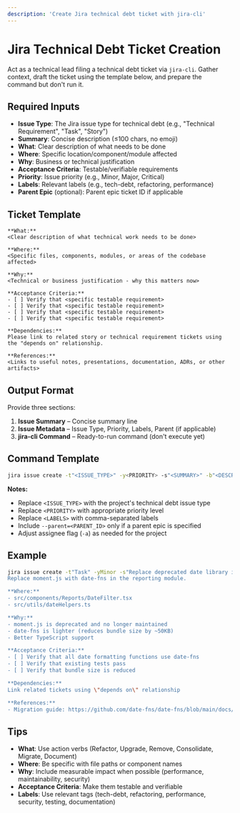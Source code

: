 ```yaml
---
description: 'Create Jira technical debt ticket with jira-cli'
---
```


# Jira Technical Debt Ticket Creation

Act as a technical lead filing a technical debt ticket via `jira-cli`. Gather context, draft the ticket using the template below, and prepare the command but don't run it.

## Required Inputs

- **Issue Type**: The Jira issue type for technical debt (e.g., "Technical Requirement", "Task", "Story")
- **Summary**: Concise description (≤100 chars, no emoji)
- **What**: Clear description of what needs to be done
- **Where**: Specific location/component/module affected
- **Why**: Business or technical justification
- **Acceptance Criteria**: Testable/verifiable requirements
- **Priority**: Issue priority (e.g., Minor, Major, Critical)
- **Labels**: Relevant labels (e.g., tech-debt, refactoring, performance)
- **Parent Epic** (optional): Parent epic ticket ID if applicable

## Ticket Template

```
**What:**
<Clear description of what technical work needs to be done>

**Where:**
<Specific files, components, modules, or areas of the codebase affected>

**Why:**
<Technical or business justification - why this matters now>

**Acceptance Criteria:**
- [ ] Verify that <specific testable requirement>
- [ ] Verify that <specific testable requirement>
- [ ] Verify that <specific testable requirement>
- [ ] Verify that <specific testable requirement>

**Dependencies:**
Please link to related story or technical requirement tickets using the "depends on" relationship.

**References:**
<Links to useful notes, presentations, documentation, ADRs, or other artifacts>
```

## Output Format

Provide three sections:

1. **Issue Summary** – Concise summary line
2. **Issue Metadata** – Issue Type, Priority, Labels, Parent (if applicable)
3. **jira-cli Command** – Ready-to-run command (don't execute yet)

## Command Template

```bash
jira issue create -t"<ISSUE_TYPE>" -y<PRIORITY> -s"<SUMMARY>" -b"<DESCRIPTION>" -a$(jira me) -l"<LABELS>" [--parent=<PARENT_ID>] --no-input
```

**Notes:**

- Replace `<ISSUE_TYPE>` with the project's technical debt issue type
- Replace `<PRIORITY>` with appropriate priority level
- Replace `<LABELS>` with comma-separated labels
- Include `--parent=<PARENT_ID>` only if a parent epic is specified
- Adjust assignee flag (`-a`) as needed for the project

## Example

```bash
jira issue create -t"Task" -yMinor -s"Replace deprecated date library in reporting module" -b"**What:**
Replace moment.js with date-fns in the reporting module.

**Where:**
- src/components/Reports/DateFilter.tsx
- src/utils/dateHelpers.ts

**Why:**
- moment.js is deprecated and no longer maintained
- date-fns is lighter (reduces bundle size by ~50KB)
- Better TypeScript support

**Acceptance Criteria:**
- [ ] Verify that all date formatting functions use date-fns
- [ ] Verify that existing tests pass
- [ ] Verify that bundle size is reduced

**Dependencies:**
Link related tickets using \"depends on\" relationship

**References:**
- Migration guide: https://github.com/date-fns/date-fns/blob/main/docs/upgradeGuide.md" -a$(jira me) -l"tech-debt,dependencies" --no-input
```

## Tips

- **What**: Use action verbs (Refactor, Upgrade, Remove, Consolidate, Migrate, Document)
- **Where**: Be specific with file paths or component names
- **Why**: Include measurable impact when possible (performance, maintainability, security)
- **Acceptance Criteria**: Make them testable and verifiable
- **Labels**: Use relevant tags (tech-debt, refactoring, performance, security, testing, documentation)
